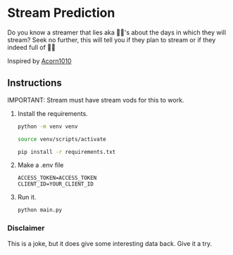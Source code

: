 # Stream Prediction

Do you know a streamer that lies aka 🧢🧢's about the days in which they will stream?
Seek no further, this will tell you if they plan to stream or if they indeed full of 💩💩

Inspired by [Acorn1010](https://www.twitch.tv/acorn1010)

## Instructions

IMPORTANT: Stream must have stream vods for this to work.

1. Install the requirements.

   ```bash
   python -m venv venv

   source venv/scripts/activate

   pip install -r requirements.txt
   ```

2. Make a .env file

   ```dotenv
   ACCESS_TOKEN=ACCESS_TOKEN
   CLIENT_ID=YOUR_CLIENT_ID
    ```

3. Run it.

   ```bash
   python main.py
   ```

### Disclaimer

This is a joke, but it does give some interesting data back. Give it a try.
